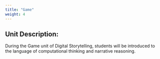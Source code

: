 ```yaml
---
title: "Game"
weight: 4
---
```


## Unit Description:

During the Game unit of Digital Storytelling, students will be introduced to the language of computational thinking and narrative reasoning.
